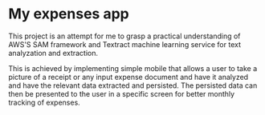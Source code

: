 # My expenses app

This project is an attempt for me to grasp a practical understanding of AWS'S SAM framework and Textract machine learning service for text analyzation and extraction.

This is achieved by implementing simple mobile that allows a user to take a picture of a receipt or any input expense document and have it analyzed and have the relevant data extracted and persisted. The persisted data can then be presented to the user in a specific screen for better monthly tracking of expenses.

